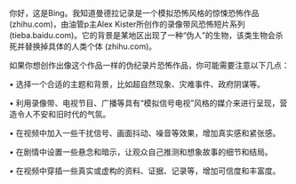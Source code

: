 你好，这是Bing。我知道曼德拉记录是一个模拟恐怖风格的惊悚恐怖作品 (zhihu.com)，由油管p主Alex Kister所创作的录像带风恐怖短片系列 (tieba.baidu.com)。它的背景是某地区出现了一种“伪人”的生物，该类生物会杀死并替换掉具体的人类个体 (zhihu.com)。

如果你想创作出像这个作品一样的伪纪录片恐怖作品，你可能需要注意以下几点：

•  选择一个合适的主题和背景，比如超自然现象、灾难事件、政府阴谋等。

•  利用录像带、电视节目、广播等具有“模拟信号电视”风格的媒介来进行呈现，营造令人不安和旧时代的气氛。

•  在视频中加入一些干扰信号、画面抖动、噪音等效果，增加真实感和紧张感。

•  在剧情中设置一些悬念和暗示，让观众自己推测和想象故事的细节和结局。

•  在视频中穿插一些真实或虚构的资料、证据、记录等，增加可信度和丰富度。